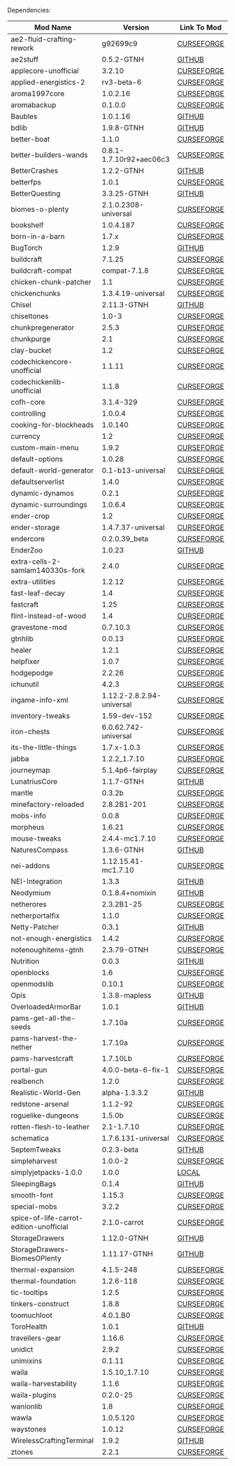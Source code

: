 Dependencies:

Mod Name | Version | Link To Mod
---|---|---
ae2-fluid-crafting-rework | g92699c9 | [CURSEFORGE](https://www.curseforge.com/minecraft/mc-mods/ae2-fluid-crafting-rework)
ae2stuff | 0.5.2-GTNH | [GITHUB](https://github.com/GTNewHorizons/ae2stuff)
applecore-unofficial | 3.2.10 | [CURSEFORGE](https://www.curseforge.com/minecraft/mc-mods/applecore-unofficial)
applied-energistics-2 | rv3-beta-6 | [CURSEFORGE](https://www.curseforge.com/minecraft/mc-mods/applied-energistics-2)
aroma1997core | 1.0.2.16 | [CURSEFORGE](https://www.curseforge.com/minecraft/mc-mods/aroma1997core)
aromabackup | 0.1.0.0 | [CURSEFORGE](https://www.curseforge.com/minecraft/mc-mods/aromabackup)
Baubles | 1.0.1.16 | [GITHUB](https://github.com/GTNewHorizons/Baubles)
bdlib | 1.9.8-GTNH | [GITHUB](https://github.com/GTNewHorizons/bdlib)
better-boat | 1.1.0 | [CURSEFORGE](https://www.curseforge.com/minecraft/mc-mods/better-boat)
better-builders-wands | 0.8.1-1.7.10r92+aec06c3 | [CURSEFORGE](https://www.curseforge.com/minecraft/mc-mods/better-builders-wands)
BetterCrashes | 1.2.2-GTNH | [GITHUB](https://github.com/GTNewHorizons/BetterCrashes)
betterfps | 1.0.1 | [CURSEFORGE](https://www.curseforge.com/minecraft/mc-mods/betterfps)
BetterQuesting | 3.3.25-GTNH | [GITHUB](https://github.com/GTNewHorizons/BetterQuesting)
biomes-o-plenty | 2.1.0.2308-universal | [CURSEFORGE](https://www.curseforge.com/minecraft/mc-mods/biomes-o-plenty)
bookshelf | 1.0.4.187 | [CURSEFORGE](https://www.curseforge.com/minecraft/mc-mods/bookshelf)
born-in-a-barn | 1.7.x | [CURSEFORGE](https://www.curseforge.com/minecraft/mc-mods/born-in-a-barn)
BugTorch | 1.2.9 | [GITHUB](https://github.com/jss2a98aj/BugTorch)
buildcraft | 7.1.25 | [CURSEFORGE](https://www.curseforge.com/minecraft/mc-mods/buildcraft)
buildcraft-compat | compat-7.1.8 | [CURSEFORGE](https://www.curseforge.com/minecraft/mc-mods/buildcraft-compat)
chicken-chunk-patcher | 1.1 | [CURSEFORGE](https://www.curseforge.com/minecraft/mc-mods/chicken-chunk-patcher)
chickenchunks | 1.3.4.19-universal | [CURSEFORGE](https://www.curseforge.com/minecraft/mc-mods/chickenchunks)
Chisel | 2.11.3-GTNH | [GITHUB](https://github.com/GTNewHorizons/Chisel)
chiseltones | 1.0-3 | [CURSEFORGE](https://www.curseforge.com/minecraft/mc-mods/chiseltones)
chunkpregenerator | 2.5.3 | [CURSEFORGE](https://www.curseforge.com/minecraft/mc-mods/chunkpregenerator)
chunkpurge | 2.1 | [CURSEFORGE](https://www.curseforge.com/minecraft/mc-mods/chunkpurge)
clay-bucket | 1.2 | [CURSEFORGE](https://www.curseforge.com/minecraft/mc-mods/clay-bucket)
codechickencore-unofficial | 1.1.11 | [CURSEFORGE](https://www.curseforge.com/minecraft/mc-mods/codechickencore-unofficial)
codechickenlib-unofficial | 1.1.8 | [CURSEFORGE](https://www.curseforge.com/minecraft/mc-mods/codechickenlib-unofficial)
cofh-core | 3.1.4-329 | [CURSEFORGE](https://www.curseforge.com/minecraft/mc-mods/cofh-core)
controlling | 1.0.0.4 | [CURSEFORGE](https://www.curseforge.com/minecraft/mc-mods/controlling)
cooking-for-blockheads | 1.0.140 | [CURSEFORGE](https://www.curseforge.com/minecraft/mc-mods/cooking-for-blockheads)
currency | 1.2 | [CURSEFORGE](https://www.curseforge.com/minecraft/mc-mods/currency)
custom-main-menu | 1.9.2 | [CURSEFORGE](https://www.curseforge.com/minecraft/mc-mods/custom-main-menu)
default-options | 1.0.28 | [CURSEFORGE](https://www.curseforge.com/minecraft/mc-mods/default-options)
default-world-generator | 0.1-b13-universal | [CURSEFORGE](https://www.curseforge.com/minecraft/mc-mods/default-world-generator)
defaultserverlist | 1.4.0 | [CURSEFORGE](https://www.curseforge.com/minecraft/mc-mods/defaultserverlist)
dynamic-dynamos | 0.2.1 | [CURSEFORGE](https://www.curseforge.com/minecraft/mc-mods/dynamic-dynamos)
dynamic-surroundings | 1.0.6.4 | [CURSEFORGE](https://www.curseforge.com/minecraft/mc-mods/dynamic-surroundings)
ender-crop | 1.2 | [CURSEFORGE](https://www.curseforge.com/minecraft/mc-mods/ender-crop)
ender-storage | 1.4.7.37-universal | [CURSEFORGE](https://www.curseforge.com/minecraft/mc-mods/ender-storage)
endercore | 0.2.0.39_beta | [CURSEFORGE](https://www.curseforge.com/minecraft/mc-mods/endercore)
EnderZoo | 1.0.23 | [GITHUB](https://github.com/GTNewHorizons/EnderZoo)
extra-cells-2-samlam140330s-fork | 2.4.0 | [CURSEFORGE](https://www.curseforge.com/minecraft/mc-mods/extra-cells-2-samlam140330s-fork)
extra-utilities | 1.2.12 | [CURSEFORGE](https://www.curseforge.com/minecraft/mc-mods/extra-utilities)
fast-leaf-decay | 1.4 | [CURSEFORGE](https://www.curseforge.com/minecraft/mc-mods/fast-leaf-decay)
fastcraft | 1.25 | [CURSEFORGE](https://www.curseforge.com/minecraft/mc-mods/fastcraft)
flint-instead-of-wood | 1.4 | [CURSEFORGE](https://www.curseforge.com/minecraft/mc-mods/flint-instead-of-wood)
gravestone-mod | 0.7.10.3 | [CURSEFORGE](https://www.curseforge.com/minecraft/mc-mods/gravestone-mod)
gtnhlib | 0.0.13 | [CURSEFORGE](https://www.curseforge.com/minecraft/mc-mods/gtnhlib)
healer | 1.2.1 | [CURSEFORGE](https://www.curseforge.com/minecraft/mc-mods/healer)
helpfixer | 1.0.7 | [CURSEFORGE](https://www.curseforge.com/minecraft/mc-mods/helpfixer)
hodgepodge | 2.2.26 | [CURSEFORGE](https://www.curseforge.com/minecraft/mc-mods/hodgepodge)
ichunutil | 4.2.3 | [CURSEFORGE](https://www.curseforge.com/minecraft/mc-mods/ichunutil)
ingame-info-xml | 1.12.2-2.8.2.94-universal | [CURSEFORGE](https://www.curseforge.com/minecraft/mc-mods/ingame-info-xml)
inventory-tweaks | 1.59-dev-152 | [CURSEFORGE](https://www.curseforge.com/minecraft/mc-mods/inventory-tweaks)
iron-chests | 6.0.62.742-universal | [CURSEFORGE](https://www.curseforge.com/minecraft/mc-mods/iron-chests)
its-the-little-things | 1.7.x-1.0.3 | [CURSEFORGE](https://www.curseforge.com/minecraft/mc-mods/its-the-little-things)
jabba | 1.2.2_1.7.10 | [CURSEFORGE](https://www.curseforge.com/minecraft/mc-mods/jabba)
journeymap | 5.1.4p6-fairplay | [CURSEFORGE](https://www.curseforge.com/minecraft/mc-mods/journeymap)
LunatriusCore | 1.1.7-GTNH | [GITHUB](https://github.com/GTNewHorizons/LunatriusCore)
mantle | 0.3.2b | [CURSEFORGE](https://www.curseforge.com/minecraft/mc-mods/mantle)
minefactory-reloaded | 2.8.2B1-201 | [CURSEFORGE](https://www.curseforge.com/minecraft/mc-mods/minefactory-reloaded)
mobs-info | 0.0.8 | [CURSEFORGE](https://www.curseforge.com/minecraft/mc-mods/mobs-info)
morpheus | 1.6.21 | [CURSEFORGE](https://www.curseforge.com/minecraft/mc-mods/morpheus)
mouse-tweaks | 2.4.4-mc1.7.10 | [CURSEFORGE](https://www.curseforge.com/minecraft/mc-mods/mouse-tweaks)
NaturesCompass | 1.3.6-GTNH | [GITHUB](https://github.com/GTNewHorizons/NaturesCompass)
nei-addons | 1.12.15.41-mc1.7.10 | [CURSEFORGE](https://www.curseforge.com/minecraft/mc-mods/nei-addons)
NEI-Integration | 1.3.3 | [GITHUB](https://github.com/GTNewHorizons/NEI-Integration)
Neodymium | 0.1.8.4+nomixin | [GITHUB](https://github.com/makamys/Neodymium)
netherores | 2.3.2B1-25 | [CURSEFORGE](https://www.curseforge.com/minecraft/mc-mods/netherores)
netherportalfix | 1.1.0 | [CURSEFORGE](https://www.curseforge.com/minecraft/mc-mods/netherportalfix)
Netty-Patcher | 0.3.1 | [GITHUB](https://github.com/GTNewHorizons/Netty-Patcher)
not-enough-energistics | 1.4.2 | [CURSEFORGE](https://www.curseforge.com/minecraft/mc-mods/not-enough-energistics)
notenoughitems-gtnh | 2.3.79-GTNH | [CURSEFORGE](https://www.curseforge.com/minecraft/mc-mods/notenoughitems-gtnh)
Nutrition | 0.0.3 | [GITHUB](https://github.com/GTNewHorizons/Nutrition)
openblocks | 1.6 | [CURSEFORGE](https://www.curseforge.com/minecraft/mc-mods/openblocks)
openmodslib | 0.10.1 | [CURSEFORGE](https://www.curseforge.com/minecraft/mc-mods/openmodslib)
Opis | 1.3.8-mapless | [GITHUB](https://github.com/GTNewHorizons/Opis)
OverloadedArmorBar | 1.0.1 | [GITHUB](https://github.com/GTNewHorizons/OverloadedArmorBar)
pams-get-all-the-seeds | 1.7.10a | [CURSEFORGE](https://www.curseforge.com/minecraft/mc-mods/pams-get-all-the-seeds)
pams-harvest-the-nether | 1.7.10a | [CURSEFORGE](https://www.curseforge.com/minecraft/mc-mods/pams-harvest-the-nether)
pams-harvestcraft | 1.7.10Lb | [CURSEFORGE](https://www.curseforge.com/minecraft/mc-mods/pams-harvestcraft)
portal-gun | 4.0.0-beta-6-fix-1 | [CURSEFORGE](https://www.curseforge.com/minecraft/mc-mods/portal-gun)
realbench | 1.2.0 | [CURSEFORGE](https://www.curseforge.com/minecraft/mc-mods/realbench)
Realistic-World-Gen | alpha-1.3.3.2 | [GITHUB](https://github.com/GTNewHorizons/Realistic-World-Gen)
redstone-arsenal | 1.1.2-92 | [CURSEFORGE](https://www.curseforge.com/minecraft/mc-mods/redstone-arsenal)
roguelike-dungeons | 1.5.0b | [CURSEFORGE](https://www.curseforge.com/minecraft/mc-mods/roguelike-dungeons)
rotten-flesh-to-leather | 2.1-1.7.10 | [CURSEFORGE](https://www.curseforge.com/minecraft/mc-mods/rotten-flesh-to-leather)
schematica | 1.7.6.131-universal | [CURSEFORGE](https://www.curseforge.com/minecraft/mc-mods/schematica)
SeptemTweaks | 0.2.3-beta | [GITHUB](https://github.com/Septem151/SeptemTweaks)
simpleharvest | 1.0.0-2 | [CURSEFORGE](https://www.curseforge.com/minecraft/mc-mods/simpleharvest)
simplyjetpacks-1.0.0 | 1.0.0 | [LOCAL](libs/simplyjetpacks-1.0.0.jar)
SleepingBags | 0.1.4 | [GITHUB](https://github.com/GTNewHorizons/SleepingBags)
smooth-font | 1.15.3 | [CURSEFORGE](https://www.curseforge.com/minecraft/mc-mods/smooth-font)
special-mobs | 3.2.2 | [CURSEFORGE](https://www.curseforge.com/minecraft/mc-mods/special-mobs)
spice-of-life-carrot-edition-unofficial | 2.1.0-carrot | [CURSEFORGE](https://www.curseforge.com/minecraft/mc-mods/spice-of-life-carrot-edition-unofficial)
StorageDrawers | 1.12.0-GTNH | [GITHUB](https://github.com/GTNewHorizons/StorageDrawers)
StorageDrawers-BiomesOPlenty | 1.11.17-GTNH | [GITHUB](https://github.com/GTNewHorizons/StorageDrawers-BiomesOPlenty)
thermal-expansion | 4.1.5-248 | [CURSEFORGE](https://www.curseforge.com/minecraft/mc-mods/thermal-expansion)
thermal-foundation | 1.2.6-118 | [CURSEFORGE](https://www.curseforge.com/minecraft/mc-mods/thermal-foundation)
tic-tooltips | 1.2.5 | [CURSEFORGE](https://www.curseforge.com/minecraft/mc-mods/tic-tooltips)
tinkers-construct | 1.8.8 | [CURSEFORGE](https://www.curseforge.com/minecraft/mc-mods/tinkers-construct)
toomuchloot | 4.0.1.B0 | [CURSEFORGE](https://www.curseforge.com/minecraft/mc-mods/toomuchloot)
ToroHealth | 1.0.1 | [GITHUB](https://github.com/GTNewHorizons/ToroHealth)
travellers-gear | 1.16.6 | [CURSEFORGE](https://www.curseforge.com/minecraft/mc-mods/travellers-gear)
unidict | 2.9.2 | [CURSEFORGE](https://www.curseforge.com/minecraft/mc-mods/unidict)
unimixins | 0.1.11 | [CURSEFORGE](https://www.curseforge.com/minecraft/mc-mods/unimixins)
waila | 1.5.10_1.7.10 | [CURSEFORGE](https://www.curseforge.com/minecraft/mc-mods/waila)
waila-harvestability | 1.1.6 | [CURSEFORGE](https://www.curseforge.com/minecraft/mc-mods/waila-harvestability)
waila-plugins | 0.2.0-25 | [CURSEFORGE](https://www.curseforge.com/minecraft/mc-mods/waila-plugins)
wanionlib | 1.8 | [CURSEFORGE](https://www.curseforge.com/minecraft/mc-mods/wanionlib)
wawla | 1.0.5.120 | [CURSEFORGE](https://www.curseforge.com/minecraft/mc-mods/wawla)
waystones | 1.0.12 | [CURSEFORGE](https://www.curseforge.com/minecraft/mc-mods/waystones)
WirelessCraftingTerminal | 1.9.2 | [GITHUB](https://github.com/GTNewHorizons/WirelessCraftingTerminal)
ztones | 2.2.1 | [CURSEFORGE](https://www.curseforge.com/minecraft/mc-mods/ztones)
